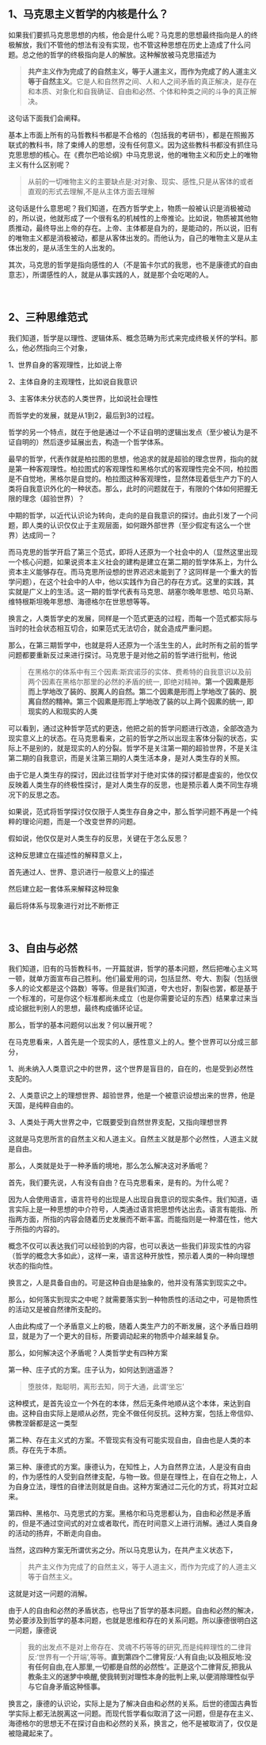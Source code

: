<h2>1、马克思主义哲学的内核是什么？</h2><p>如果我们要抓马克思思想的内核，他会是什么呢？马克思的思想最终指向是人的终极解放，我们不管他的想法有没有实现，也不管这种思想在历史上造成了什么问题。总之他的哲学的终极指向是人的解放。这种解放被马克思描述为</p><blockquote><b>共产主义作为完成了的自然主义，等于人道主义，而作为完成了的人道主义等于自然主义</b>。它是人和自然界之间、人和人之间矛盾的真正解决，是存在和本质、对象化和自我确证、自由和必然、个体和种类之间的斗争的真正解决。</blockquote><p>这句话下面我们会阐释。</p><p>基本上市面上所有的马哲教科书都是不合格的（包括我的考研书），都是在照搬苏联式的教科书，除了束缚人的思想，没有任何意义。因为这些教科书都没有抓住马克思思想的核心。在《费尔巴哈论纲》中马克思说，他的唯物主义和历史上的唯物主义有什么区别呢？</p><blockquote>从前的一切唯物主义的主要缺点是:对对象、现实、感性,只是从客体的或者直观的形式去理解,不是从主体方面去理解</blockquote><p>这句话是什么意思呢？我们知道，在西方哲学史上，物质一般被认识是消极被动的，所以说，他就形成了一个很有名的机械性的上帝推论。比如说，物质被其他物质推动，最终导出上帝的存在。上帝、主体都是自为的，是能动的，所以说，旧有的唯物主义都是消极被动，都是从客体出发的。而他认为，自己的唯物主义是从主体出发的，是从活生生的人出发的。</p><p>其次，马克思的哲学是指向感性的人（不是笛卡尔式的我思，也不是康德式的自由意志），所谓感性的人，就是从事实践的人，就是那个会吃喝的人。</p><p class="ztext-empty-paragraph"><br/></p><h2>2、三种思维范式</h2><p>我们知道，哲学是以理性、逻辑体系、概念范畴为形式来完成终极关怀的学科。那么，他必然指向三个对象，</p><p>1、世界自身的客观理性，比如说上帝</p><p>2、主体自身的主观理性，比如说自我意识</p><p>3、主客体未分状态的人类世界，比如说社会理性</p><p>而哲学史的发展，就是从1到2，最后到3的过程。</p><p>哲学的另一个特点，就在于他是通过一个不证自明的逻辑出发点（至少被认为是不证自明的）然后逐步延展出去，构造一个哲学体系。</p><p>最早的哲学，代表作就是柏拉图的思想，他追求的就是超验的理念世界，指向的就是第一种客观理性。柏拉图式的客观理性和黑格尔式的客观理性完全不同，柏拉图是不自觉地，黑格尔是自觉的。柏拉图这种客观理性，显然体现着低生产力下的人类将自我意识外化的一种状态。那么，此时的问题就在于，有限的个体如何把握无限的理念（超验世界）？</p><p>中期的哲学，以近代认识论为转向，走向的是自我意识的探讨。由此引发了一个问题，即人类的认识仅仅止于主观层面，如何跟外部世界（至少假定有这么一个世界）达成同一？</p><p>而马克思的哲学开启了第三个范式，即将人还原为一个社会中的人（显然这里出现一个核心问题，如果说资本主义社会的建构是建立在第二期的哲学体系上，为什么资本主义能够存在。而马克思所设想的世界迟迟未能到了？这同样是一个重大的哲学问题），在这个社会中的人中，他以实践作为自己的存在方式。这里的实践，其实就是广义上的生活。这一期的哲学代表有马克思、胡塞尔晚年思想、哈贝马斯、维特根斯坦晚年思想、海德格尔在世思想等等。</p><p>换言之，人类哲学史的发展，同样是一个范式更迭的过程，而每一个范式都实际与当时的社会状态相互切合，如果范式无法切合，就会造成严重问题。</p><p>那么，在第三期哲学中，也就是将人还原为一个活生生的人，此时所有之前的哲学问题都要重新反过来进行探讨。马克思于是对他之前的哲学进行批判，他说</p><blockquote>在黑格尔的体系中有三个因素:斯宾诺莎的实体、费希特的自我意识以及前两个因素在黑格尔那里的必然的矛盾的统一, 即绝对精神。<b>第一个因素是形而上学地改了装的、脱离人的自然。第二个因素是形而上学地改了装的、脱离自然的精神。第三个因素是形而上学地改了装的以上两个因素的统一, 即现实的人和现实的人类</b></blockquote><p>可以看到，通过这种哲学范式的更迭，他把之前的哲学问题进行改造，全部改造为现实意义上的状态。在马克思看来，之前的哲学之所以出现主客体分裂的状态，实际上不是别的，就是现实的人的分裂。哲学不是关注第一期的超验世界，不是关注第二期的自我意识，而是关注第三期的人类生活本身，是对人类生存的关照。</p><p>由于它是人类生存的探讨，因此过往哲学对于绝对实体的探讨都是虚妄的，他仅仅反映着人类生存的终极性探讨，是对人类生存的反思，也是预示着人类不同生存境况下的反思之态。</p><p>如果说，范式将哲学探讨仅仅限于人类生存自身之中，那么哲学问题不再是一个纯粹的理论问题，而是一个改变世界的问题。</p><p>假如说，他仅仅是对人类生存的反思，关键在于怎么反思？</p><p>这种反思建立在描述性的解释意义上，</p><p>首先通过人、世界、意识进行一般意义上的描述</p><p>然后建立起一套体系来解释这种现象</p><p>最后将体系与现象进行对比不断修正</p><p class="ztext-empty-paragraph"><br/></p><h2>3、自由与必然</h2><p>我们知道，旧有的马哲教科书，一开篇就讲，哲学的基本问题，然后把唯心主义骂一顿，就单方面宣布自己胜利。他们最爱用的词，包括显然、夸大、割裂（包括很多人的论文都是这个路数）等等。但是我们知道，夸大也好，割裂也罢，都是基于一个标准的，可是你这个标准都尚未成立（也是你需要论证的东西）结果拿过来当成论据批判别人的思想，最终构成循环论证。</p><p>那么，哲学的基本问题何以出发？何以展开呢？</p><p>在马克思看来，人首先是一个现实的人，感性意义上的人。整个世界可以分成三部分，</p><p>1、尚未纳入人类意识之中的世界，这个世界是盲目的，自在的，也是受到必然性支配的。</p><p>2、人类意识之上的理想世界、超验世界，他是一个被意识设想出来的世界，他是天国，是纯粹自由的。</p><p>3、人类处于两大世界之中，它既要受到自然世界支配，又指向理想世界</p><p>这就是马克思所言的自然主义和人道主义。自然主义就是那个必然性，人道主义就是自由。</p><p>那么，人类就是处于一种矛盾的境地，那么怎么解决这对矛盾呢？</p><p>首先，我们要先说，人有没有自由？在马克思看来，是有的。为什么呢？</p><p>因为人会使用语言，语言符号的出现是人出现自我意识的现实条件。我们知道，语言实际上是一种思想的中介符号，人类通过语言把思想传达出去。语言有能指、所指两方面，所指的内容会随着历史发展而不断丰富。而能指则是一种潜在性，他大于所指的内容的。</p><p>概念不仅可以表达我们可以经验到的内容，也可以表达一些我们非现实性的内容（哲学的概念大多如此），这样一来，语言这种开放性，预示着人类的一种向理想状态的指向性。</p><p>换言之，人是具备自由的。可是这种自由是抽象的，他并没有落实到现实之中。</p><p>那么，如何落实到现实之中呢？就需要落实到一种物质性的活动之中，可是物质性的活动又是被自然律所支配的。</p><p>人由此构成了一个矛盾意义上的极，随着人类生产力的不断发展，这个矛盾日趋明显，就是为了一个更大的目标，所要调动起来的物质中介越来越复杂。</p><p>那么，如何解决这个矛盾呢？人类哲学史有四种方案</p><p>第一种、庄子式的方案。庄子认为，如何达到逍遥游？</p><blockquote>堕肢体，黜聪明，离形去知，同于大通，此谓‘坐忘’</blockquote><p>这种模式，是首先设立一个外在的本体，然后无条件地顺从这个本体，来达到自由。这种自由实际上是顺从必然，完全不做任何反抗。这种方案，包括上帝信仰、佛教涅磐都是这一类型</p><p>第二种、存在主义式的方案。不管现实有没有可能实现自由，自由也是人类的本质。存在先于本质。</p><p>第三种、康德式的方案。康德认为，在知性上，人为自然界立法，人是没有自由的，作为感性的人受到自然律支配，与物一致。但是在理性上，在自在之物上，人为自身立法，理性的自律法则就是自由。这种方案通过二元化的方式，将其对立起来。</p><p>第四种、黑格尔、马克思式的方案。黑格尔和马克思都认为，自由和必然是矛盾的，但是不通过空间式的对立或者取代，而在时间意义上进行消解。通过人类自身的活动的扬弃，不断走向自由。</p><p>当然，这四种方案无所谓优劣之分。所以马克思认为，在共产主义状态下，</p><blockquote>共产主义作为完成了的自然主义，等于人道主义，而作为完成了的人道主义等于自然主义。</blockquote><p>这就是对这一问题的消解。</p><p>由于人的自由和必然的矛盾状态，也导出了哲学的基本问题。自由和必然的解决，势必要涉及到哲学的基本问题，也就是思维和存在的关系问题。所以康德很明白这一问题，康德说</p><blockquote>我的出发点不是对上帝存在、灵魂不朽等等的研究,而是纯粹理性的二律背反:‘世界有一个开端’,等等。<b>直到第四个二律背反:‘人有自由;以及相反地:没有任何自由,在人那里,一切都是自然的必然性’。正是这个二律背反,把我从教条主义的迷梦中唤醒,使我转到对理性本身的批判上来,以便消除理性似乎与它自身矛盾这种怪事。</b></blockquote><p>换言之，康德的认识论，实际上是为了解决自由和必然的关系。后世的德国古典哲学实际上都无法脱离这一问题。而现代哲学看似取消了这一问题，但是存在主义、海德格尔的思想无不在探讨自由和必然的关系，换言之，他不是被取消了，仅仅是被隐藏起来了。</p><p></p>